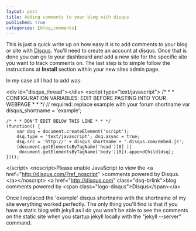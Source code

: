 ```yaml
---
layout: post
title: Adding comments to your blog with disqus
published: true
categories: [blog,comments]
---
```


This is just a quick write up on how easy it is to add comments to your blog or
site with [Disqus](http://disqus.com). You'll need to create an account at
disqus. Once that is done you can go to your dashboard and add a new site for
the specific site you want to track comments on. The last step is to simple
follow the instructions at **Install** section within your new sites admin page.

In my case all I had to add was:

<console>
&lt;div id="disqus_thread"&gt;&lt;/div&gt;
&lt;script type="text/javascript"&gt;
    /* * * CONFIGURATION VARIABLES: EDIT BEFORE PASTING INTO YOUR WEBPAGE * * */
    // required: replace example with your forum shortname
    var disqus_shortname = 'example';

    /* * * DON'T EDIT BELOW THIS LINE * * */
    (function() {
        var dsq = document.createElement('script');
        dsq.type = 'text/javascript'; dsq.async = true;
        dsq.src = 'http://' + disqus_shortname + '.disqus.com/embed.js';
        (document.getElementsByTagName('head')[0] ||
         document.getElementsByTagName('body')[0]).appendChild(dsq);
    })();
&lt;/script&gt;
&lt;noscript&gt;Please enable JavaScript to view the
&lt;a href="http://disqus.com/?ref_noscript"
&gt;comments powered by Disqus.&lt;/a&gt;&lt;/noscript&gt;
&lt;a href="http://disqus.com" class="dsq-brlink"&gt;blog comments powered by
&lt;span class="logo-disqus"&gt;Disqus&lt;/span&gt;&lt;/a&gt;
</console>

Once I replaced the 'example' disqus shortname with the shortname of my site
everything worked perfectly. The only thing you'll find is that if you have
a static blog with jekyll as I do you won't be able to see the comments on the
static site when you startup jekyll locally with the "jekyll --server" command.

